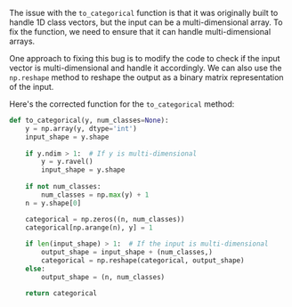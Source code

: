 The issue with the `to_categorical` function is that it was originally built to handle 1D class vectors, but the input can be a multi-dimensional array. To fix the function, we need to ensure that it can handle multi-dimensional arrays.

One approach to fixing this bug is to modify the code to check if the input vector is multi-dimensional and handle it accordingly. We can also use the `np.reshape` method to reshape the output as a binary matrix representation of the input.

Here's the corrected function for the `to_categorical` method:

```python
def to_categorical(y, num_classes=None):
    y = np.array(y, dtype='int')
    input_shape = y.shape
    
    if y.ndim > 1:  # If y is multi-dimensional
        y = y.ravel()
        input_shape = y.shape
    
    if not num_classes:
        num_classes = np.max(y) + 1
    n = y.shape[0]

    categorical = np.zeros((n, num_classes))
    categorical[np.arange(n), y] = 1
    
    if len(input_shape) > 1:  # If the input is multi-dimensional
        output_shape = input_shape + (num_classes,)
        categorical = np.reshape(categorical, output_shape)
    else:
        output_shape = (n, num_classes)

    return categorical
```